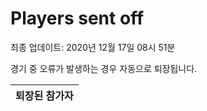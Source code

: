 # Players sent off
최종 업데이트: 2020년 12월 17일 08시 51분


경기 중 오류가 발생하는 경우 자동으로 퇴장됩니다.


| 퇴장된 참가자 |
|:---:|